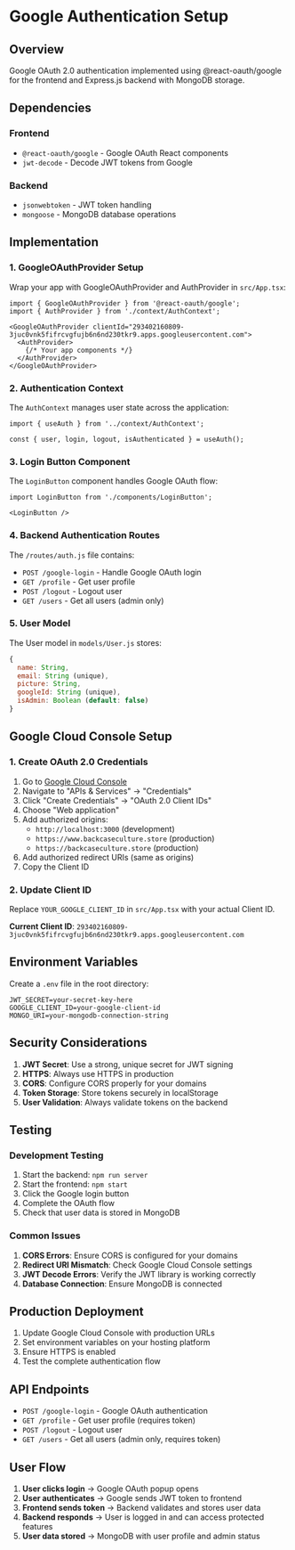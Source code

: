 # Google Authentication Setup

## Overview
Google OAuth 2.0 authentication implemented using @react-oauth/google for the frontend and Express.js backend with MongoDB storage.

## Dependencies

### Frontend
- `@react-oauth/google` - Google OAuth React components
- `jwt-decode` - Decode JWT tokens from Google

### Backend
- `jsonwebtoken` - JWT token handling
- `mongoose` - MongoDB database operations

## Implementation

### 1. GoogleOAuthProvider Setup
Wrap your app with GoogleOAuthProvider and AuthProvider in `src/App.tsx`:

```tsx
import { GoogleOAuthProvider } from '@react-oauth/google';
import { AuthProvider } from './context/AuthContext';

<GoogleOAuthProvider clientId="293402160809-3juc0vnk5fifrcvgfujb6n6nd230tkr9.apps.googleusercontent.com">
  <AuthProvider>
    {/* Your app components */}
  </AuthProvider>
</GoogleOAuthProvider>
```

### 2. Authentication Context
The `AuthContext` manages user state across the application:

```tsx
import { useAuth } from '../context/AuthContext';

const { user, login, logout, isAuthenticated } = useAuth();
```

### 3. Login Button Component
The `LoginButton` component handles Google OAuth flow:

```tsx
import LoginButton from './components/LoginButton';

<LoginButton />
```

### 4. Backend Authentication Routes
The `/routes/auth.js` file contains:

- `POST /google-login` - Handle Google OAuth login
- `GET /profile` - Get user profile
- `POST /logout` - Logout user
- `GET /users` - Get all users (admin only)

### 5. User Model
The User model in `models/User.js` stores:

```javascript
{
  name: String,
  email: String (unique),
  picture: String,
  googleId: String (unique),
  isAdmin: Boolean (default: false)
}
```

## Google Cloud Console Setup

### 1. Create OAuth 2.0 Credentials
1. Go to [Google Cloud Console](https://console.cloud.google.com/)
2. Navigate to "APIs & Services" → "Credentials"
3. Click "Create Credentials" → "OAuth 2.0 Client IDs"
4. Choose "Web application"
5. Add authorized origins:
   - `http://localhost:3000` (development)
   - `https://www.backcaseculture.store` (production)
   - `https://backcaseculture.store` (production)
6. Add authorized redirect URIs (same as origins)
7. Copy the Client ID

### 2. Update Client ID
Replace `YOUR_GOOGLE_CLIENT_ID` in `src/App.tsx` with your actual Client ID.

**Current Client ID**: `293402160809-3juc0vnk5fifrcvgfujb6n6nd230tkr9.apps.googleusercontent.com`

## Environment Variables

Create a `.env` file in the root directory:

```env
JWT_SECRET=your-secret-key-here
GOOGLE_CLIENT_ID=your-google-client-id
MONGO_URI=your-mongodb-connection-string
```

## Security Considerations

1. **JWT Secret**: Use a strong, unique secret for JWT signing
2. **HTTPS**: Always use HTTPS in production
3. **CORS**: Configure CORS properly for your domains
4. **Token Storage**: Store tokens securely in localStorage
5. **User Validation**: Always validate tokens on the backend

## Testing

### Development Testing
1. Start the backend: `npm run server`
2. Start the frontend: `npm start`
3. Click the Google login button
4. Complete the OAuth flow
5. Check that user data is stored in MongoDB

### Common Issues

1. **CORS Errors**: Ensure CORS is configured for your domains
2. **Redirect URI Mismatch**: Check Google Cloud Console settings
3. **JWT Decode Errors**: Verify the JWT library is working correctly
4. **Database Connection**: Ensure MongoDB is connected

## Production Deployment

1. Update Google Cloud Console with production URLs
2. Set environment variables on your hosting platform
3. Ensure HTTPS is enabled
4. Test the complete authentication flow

## API Endpoints

- `POST /google-login` - Google OAuth authentication
- `GET /profile` - Get user profile (requires token)
- `POST /logout` - Logout user
- `GET /users` - Get all users (admin only, requires token)

## User Flow

1. **User clicks login** → Google OAuth popup opens
2. **User authenticates** → Google sends JWT token to frontend
3. **Frontend sends token** → Backend validates and stores user data
4. **Backend responds** → User is logged in and can access protected features
5. **User data stored** → MongoDB with user profile and admin status 